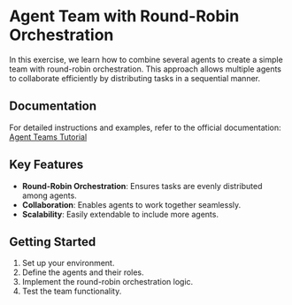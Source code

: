 # Agent Team with Round-Robin Orchestration

In this exercise, we learn how to combine several agents to create a simple team with round-robin orchestration. This approach allows multiple agents to collaborate efficiently by distributing tasks in a sequential manner.

## Documentation

For detailed instructions and examples, refer to the official documentation:  
[Agent Teams Tutorial](https://microsoft.github.io/autogen/stable/user-guide/agentchat-user-guide/tutorial/teams.html)

## Key Features

- **Round-Robin Orchestration**: Ensures tasks are evenly distributed among agents.
- **Collaboration**: Enables agents to work together seamlessly.
- **Scalability**: Easily extendable to include more agents.

## Getting Started

1. Set up your environment.
2. Define the agents and their roles.
3. Implement the round-robin orchestration logic.
4. Test the team functionality.

